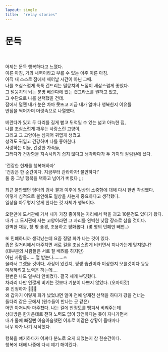 ```yaml
---
layout: single
title:  "relay stories"
---
```


# 문득
<br><br>
어제는 문득 행복하다고 느꼈다.<br>
이른 아침, 거의 새벽이라고 부를 수 있는 아주 이른 아침.<br>
아직 내 스스로 잠에서 깨어날 시간이 아닌 그때.<br>
나를 조심스럽게 툭툭 건드리는 털뭉치의 느낌이 새삼스럽게 좋았다.<br>
그 털뭉치의 뇌는 분명 베란다에 있는 캣그라스를 원하고 있고,<br>
그 수단으로 나를 선택했을 건데.<br>
잠에서 덜깬 내가 눈은 차마 못뜨고 지금 내가 얼마나 행복한지 이유를 <br>
반점을 찍어가며 머릿속으로 나열했다.<br>
<br>
베란다가 있고 두 다리를 길게 뻗고 뒤척일 수 있는 넓고 아늑한 집,<br>
나를 조심스럽게 깨우는 사랑스런 고양이,<br>
그리고 그 고양이는 심지어 귀엽게 생겼고<br> 
성격도 귀엽고 건강하며 나를 좋아한다.<br>
사랑하는 이들, 건강한 가족들, <br>
그러다가 건강함을 지속시키기 쉽지 않다고 생각하다가 두 가지의 갈림길에 섰다.<br>
<br>
'건강한 현재를 행복해하자' <br>
'건강은 한 순간이다. 지금부터 관라하자! 불안하다!'<br>
둘 중 그냥 행복을 택하고 넘어가 버렸다 ;;; <br>
<br>
최근 불안했던 엄마의 검사 결과 이후에 일상의 소중함에 대해 다시 한번 각성했다.<br>
이렇게 심적으로 불안해도 일상을 사는게 중요하다고 생각했다.<br>
일상을 아무렇지 않게 한다는 것 자체가 행복이다.<br>
<br>
오랜만에 도서관에 가서 내가 가장 좋아하는 자리에서 턱을 괴고 10분정도 있다가 왔다.<br>
내가 그 도서관에 사는 고양이라면 그 자리를 완벽한 낮잠 장소로 삼을 것이다.<br>
완벽한 채광, 창 밖 풍경, 조용하고 평화롭다. (몇 명의 민폐만 빼면..)<br>
<br>
또 민폐하니까 생각났는데 요즘 정말 화가 나는 것이 있다.<br>
좁은 길거리에서 마주치면 서로 길을 조심스럽게 비키면서 지나가는게 맞지않나?<br>
(대부분의 사람들은 서로 잘 배려를 하지만)<br>
아닌 사람들...... 열 받는다........🔥<br>
몰라서 그랬을 것이다, 사정이 있겠지, 평생 습관이라 이상한지 모를것이다 등등<br>
이해하려고 노력은 하는데.... <br>
한번은 나도 일부러 안비켰다. 결국 세게 부딪혔다.<br>
차라리 나만 언짢게 비키는 것보다 기분이 나쁘지 않았다. (오마이갓)<br>
휴 진정하자 🧯🧯🧯<br>
왜 갑자기 이렇게 화가 났었냐면 얼마 전에 양재천 산책을 하다가 강을 건너는<br>
돌다리 같은 곳에서 (원수들이 만나는 곳 같은)<br>
어떤 아저씨와 마주쳤다. 나는 길에 반정도를 땡겨서 비켜주는데<br> 
상대방은 한가운데로 전혀 노력도 없이 당연하다는 듯이 지나가면서 <br>
내가 물에 빠질뻔 아슬아슬했던 이후로 이같은 상황이 올때마다<br>
너무 화가 나기 시작했다.<br><br>
행복을 얘기하다가 어쩌다 분노로 오게 되었는지 참 한순간이다.<br>
행복에 대해 나중에 다시 얘기 해야겠다.<br><br><br>